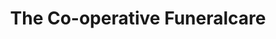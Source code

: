 ---
title: "The Co-operative Funeralcare"
url: /bristol/the-co-operative-funeralcare-2/
shop: funeral directors
---